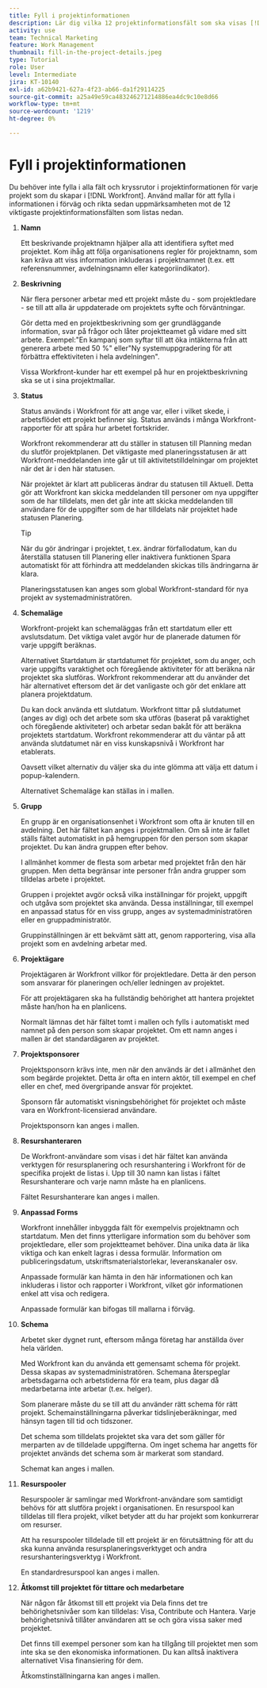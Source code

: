 ```yaml
---
title: Fyll i projektinformationen
description: Lär dig vilka 12 projektinformationsfält som ska visas [!DNL  Workfront] rekommenderar att du fyller i när du skapar ett projekt.
activity: use
team: Technical Marketing
feature: Work Management
thumbnail: fill-in-the-project-details.jpeg
type: Tutorial
role: User
level: Intermediate
jira: KT-10140
exl-id: a62b9421-627a-4f23-ab66-da1f29114225
source-git-commit: a25a49e59ca483246271214886ea4dc9c10e8d66
workflow-type: tm+mt
source-wordcount: '1219'
ht-degree: 0%

---
```


# Fyll i projektinformationen

Du behöver inte fylla i alla fält och kryssrutor i projektinformationen för varje projekt som du skapar i [!DNL  Workfront]. Använd mallar för att fylla i informationen i förväg och rikta sedan uppmärksamheten mot de 12 viktigaste projektinformationsfälten som listas nedan.

1. **Namn**

   Ett beskrivande projektnamn hjälper alla att identifiera syftet med projektet. Kom ihåg att följa organisationens regler för projektnamn, som kan kräva att viss information inkluderas i projektnamnet (t.ex. ett referensnummer, avdelningsnamn eller kategoriindikator).


1. **Beskrivning**

   När flera personer arbetar med ett projekt måste du - som projektledare - se till att alla är uppdaterade om projektets syfte och förväntningar.

   Gör detta med en projektbeskrivning som ger grundläggande information, svar på frågor och låter projektteamet gå vidare med sitt arbete. Exempel:&quot;En kampanj som syftar till att öka intäkterna från att generera arbete med 50 %&quot; eller&quot;Ny systemuppgradering för att förbättra effektiviteten i hela avdelningen&quot;.

   Vissa Workfront-kunder har ett exempel på hur en projektbeskrivning ska se ut i sina projektmallar.

1. **Status**

   Status används i Workfront för att ange var, eller i vilket skede, i arbetsflödet ett projekt befinner sig. Status används i många Workfront-rapporter för att spåra hur arbetet fortskrider.

   Workfront rekommenderar att du ställer in statusen till Planning medan du slutför projektplanen. Det viktigaste med planeringsstatusen är att Workfront-meddelanden inte går ut till aktivitetstilldelningar om projektet när det är i den här statusen.

   När projektet är klart att publiceras ändrar du statusen till Aktuell. Detta gör att Workfront kan skicka meddelanden till personer om nya uppgifter som de har tilldelats, men det går inte att skicka meddelanden till användare för de uppgifter som de har tilldelats när projektet hade statusen Planering.

   >[!TIP]
   >
   >  När du gör ändringar i projektet, t.ex. ändrar förfallodatum, kan du återställa statusen till Planering eller inaktivera funktionen Spara automatiskt för att förhindra att meddelanden skickas tills ändringarna är klara.

   Planeringsstatusen kan anges som global Workfront-standard för nya projekt av systemadministratören.

1. **Schemaläge**

   Workfront-projekt kan schemaläggas från ett startdatum eller ett avslutsdatum. Det viktiga valet avgör hur de planerade datumen för varje uppgift beräknas.

   Alternativet Startdatum är startdatumet för projektet, som du anger, och varje uppgifts varaktighet och föregående aktiviteter för att beräkna när projektet ska slutföras. Workfront rekommenderar att du använder det här alternativet eftersom det är det vanligaste och gör det enklare att planera projektdatum.

   Du kan dock använda ett slutdatum. Workfront tittar på slutdatumet (anges av dig) och det arbete som ska utföras (baserat på varaktighet och föregående aktiviteter) och arbetar sedan bakåt för att beräkna projektets startdatum. Workfront rekommenderar att du väntar på att använda slutdatumet när en viss kunskapsnivå i Workfront har etablerats.

   Oavsett vilket alternativ du väljer ska du inte glömma att välja ett datum i popup-kalendern.

   Alternativet Schemaläge kan ställas in i mallen.

1. **Grupp**

   En grupp är en organisationsenhet i Workfront som ofta är knuten till en avdelning. Det här fältet kan anges i projektmallen. Om så inte är fallet ställs fältet automatiskt in på hemgruppen för den person som skapar projektet. Du kan ändra gruppen efter behov.

   I allmänhet kommer de flesta som arbetar med projektet från den här gruppen. Men detta begränsar inte personer från andra grupper som tilldelas arbete i projektet.

   Gruppen i projektet avgör också vilka inställningar för projekt, uppgift och utgåva som projektet ska använda. Dessa inställningar, till exempel en anpassad status för en viss grupp, anges av systemadministratören eller en gruppadministratör.

   Gruppinställningen är ett bekvämt sätt att, genom rapportering, visa alla projekt som en avdelning arbetar med.

1. **Projektägare**

   Projektägaren är Workfront villkor för projektledare. Detta är den person som ansvarar för planeringen och/eller ledningen av projektet.

   För att projektägaren ska ha fullständig behörighet att hantera projektet måste han/hon ha en planlicens.

   Normalt lämnas det här fältet tomt i mallen och fylls i automatiskt med namnet på den person som skapar projektet. Om ett namn anges i mallen är det standardägaren av projektet.

1. **Projektsponsorer**

   Projektsponsorn krävs inte, men när den används är det i allmänhet den som begärde projektet. Detta är ofta en intern aktör, till exempel en chef eller en chef, med övergripande ansvar för projektet.

   Sponsorn får automatiskt visningsbehörighet för projektet och måste vara en Workfront-licensierad användare.

   Projektsponsorn kan anges i mallen.

1. **Resurshanteraren**

   De Workfront-användare som visas i det här fältet kan använda verktygen för resursplanering och resurshantering i Workfront för de specifika projekt de listas i. Upp till 30 namn kan listas i fältet Resurshanterare och varje namn måste ha en planlicens.

   Fältet Resurshanterare kan anges i mallen.

1. **Anpassad Forms**

   Workfront innehåller inbyggda fält för exempelvis projektnamn och startdatum. Men det finns ytterligare information som du behöver som projektledare, eller som projektteamet behöver. Dina unika data är lika viktiga och kan enkelt lagras i dessa formulär. Information om publiceringsdatum, utskriftsmaterialstorlekar, leveranskanaler osv.

   Anpassade formulär kan hämta in den här informationen och kan inkluderas i listor och rapporter i Workfront, vilket gör informationen enkel att visa och redigera.

   Anpassade formulär kan bifogas till mallarna i förväg.

1. **Schema**

   Arbetet sker dygnet runt, eftersom många företag har anställda över hela världen.

   Med Workfront kan du använda ett gemensamt schema för projekt. Dessa skapas av systemadministratören. Schemana återspeglar arbetsdagarna och arbetstiderna för era team, plus dagar då medarbetarna inte arbetar (t.ex. helger).

   Som planerare måste du se till att du använder rätt schema för rätt projekt. Schemainställningarna påverkar tidslinjeberäkningar, med hänsyn tagen till tid och tidszoner.

   Det schema som tilldelats projektet ska vara det som gäller för merparten av de tilldelade uppgifterna. Om inget schema har angetts för projektet används det schema som är markerat som standard.

   Schemat kan anges i mallen.

1. **Resurspooler**

   Resurspooler är samlingar med Workfront-användare som samtidigt behövs för att slutföra projekt i organisationen. En resurspool kan tilldelas till flera projekt, vilket betyder att du har projekt som konkurrerar om resurser.

   Att ha resurspooler tilldelade till ett projekt är en förutsättning för att du ska kunna använda resursplaneringsverktyget och andra resurshanteringsverktyg i Workfront.

   En standardresurspool kan anges i mallen.

1. **Åtkomst till projektet för tittare och medarbetare**

   När någon får åtkomst till ett projekt via Dela finns det tre behörighetsnivåer som kan tilldelas: Visa, Contribute och Hantera. Varje behörighetsnivå tillåter användaren att se och göra vissa saker med projektet.

   Det finns till exempel personer som kan ha tillgång till projektet men som inte ska se den ekonomiska informationen. Du kan alltså inaktivera alternativet Visa finansiering för dem.

   Åtkomstinställningarna kan anges i mallen.
